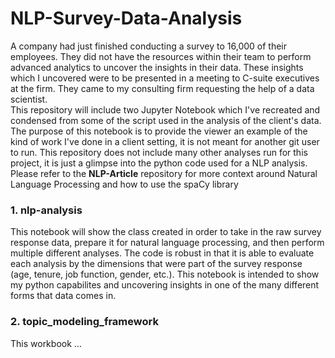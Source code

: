 # NLP-Survey-Data-Analysis
A company had just finished conducting a survey to 16,000 of their employees. They did not have the resources within their team to perform advanced analytics to uncover the insights in their data. These insights which I uncovered were to be presented in a meeting to C-suite executives at the firm. They came to my consulting firm requesting the help of a data scientist.  <br> 
This repository will include two Jupyter Notebook which I've recreated and condensed from some of the script used in the analysis of the client's data. The purpose of this notebook is to provide the viewer an example of the kind of work I've done in a client setting, it is not meant for another git user to run. This repository does not include many other analyses run for this project, it is just a glimpse into the python code used for a NLP analysis. Please refer to the **NLP-Article** repository for more context around Natural Language Processing and how to use the spaCy library
### 1. nlp-analysis
This notebook will show the class created in order to take in the raw survey response data, prepare it for natural language processing, and then perform multiple different analyses. The code is robust in that it is able to evaluate each analysis by the dimensions that were part of the survey response (age, tenure, job function, gender, etc.). This notebook is intended to show my python capabilites and uncovering insights in one of the many different forms that data comes in. 
### 2. topic_modeling_framework
This workbook ...
